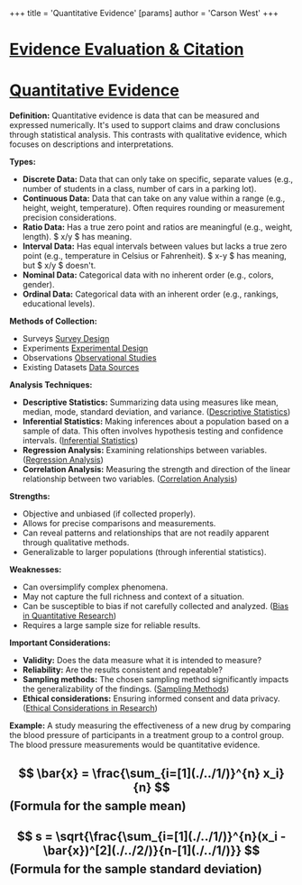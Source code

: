 +++
 title = 'Quantitative Evidence'
[params]
	author = 'Carson West'
+++
# [Evidence Evaluation & Citation](./../evidence-evaluation-&-citation/)
# [Quantitative Evidence](./../quantitative-evidence/)

**Definition:**  Quantitative evidence is data that can be measured and expressed numerically.  It's used to support claims and draw conclusions through statistical analysis.  This contrasts with qualitative evidence, which focuses on descriptions and interpretations.

**Types:**

* **Discrete Data:**  Data that can only take on specific, separate values (e.g., number of students in a class, number of cars in a parking lot).
* **Continuous Data:** Data that can take on any value within a range (e.g., height, weight, temperature).  Often requires rounding or measurement precision considerations.
* **Ratio Data:**  Has a true zero point and ratios are meaningful (e.g., weight, length).  $ x/y $  has meaning.
* **Interval Data:**  Has equal intervals between values but lacks a true zero point (e.g., temperature in Celsius or Fahrenheit).  $ x-y $  has meaning, but  $ x/y $  doesn't.
* **Nominal Data:**  Categorical data with no inherent order (e.g., colors, gender).
* **Ordinal Data:**  Categorical data with an inherent order (e.g., rankings, educational levels).

**Methods of Collection:**

* Surveys [Survey Design](./../survey-design/)
* Experiments [Experimental Design](./../experimental-design/)
* Observations [Observational Studies](./../observational-studies/)
* Existing Datasets [Data Sources](./../data-sources/)

**Analysis Techniques:**

* **Descriptive Statistics:** Summarizing data using measures like mean, median, mode, standard deviation, and variance.  ([Descriptive Statistics](./../descriptive-statistics/))
* **Inferential Statistics:** Making inferences about a population based on a sample of data.  This often involves hypothesis testing and confidence intervals. ([Inferential Statistics](./../inferential-statistics/))
* **Regression Analysis:**  Examining relationships between variables. ([Regression Analysis](./../regression-analysis/))
* **Correlation Analysis:** Measuring the strength and direction of the linear relationship between two variables. ([Correlation Analysis](./../correlation-analysis/))


**Strengths:**

* Objective and unbiased (if collected properly).
* Allows for precise comparisons and measurements.
* Can reveal patterns and relationships that are not readily apparent through qualitative methods.
* Generalizable to larger populations (through inferential statistics).

**Weaknesses:**

* Can oversimplify complex phenomena.
* May not capture the full richness and context of a situation.
* Can be susceptible to bias if not carefully collected and analyzed.  ([Bias in Quantitative Research](./../bias-in-quantitative-research/))
* Requires a large sample size for reliable results.


**Important Considerations:**

* **Validity:** Does the data measure what it is intended to measure?
* **Reliability:**  Are the results consistent and repeatable?
* **Sampling methods:** The chosen sampling method significantly impacts the generalizability of the findings. ([Sampling Methods](./../sampling-methods/))
* **Ethical considerations:**  Ensuring informed consent and data privacy. ([Ethical Considerations in Research](./../ethical-considerations-in-research/))


**Example:**  A study measuring the effectiveness of a new drug by comparing the blood pressure of participants in a treatment group to a control group. The blood pressure measurements would be quantitative evidence.

##  $$  \bar{x} = \frac{\sum_{i=[1](./../1/)}^{n} x_i}{n}  $$   (Formula for the sample mean)

##  $$  s = \sqrt{\frac{\sum_{i=[1](./../1/)}^{n}(x_i - \bar{x})^[2](./../2/)}{n-[1](./../1/)}}  $$  (Formula for the sample standard deviation)
